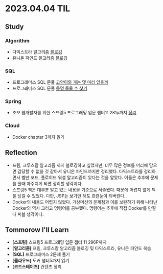 # 2023.04.04 TIL

## Study
### Algorithm
- 다익스트라 알고리즘 [블로깅](https://memodayoungee.tistory.com/105)
- 유니온 파인드 알고리즘 [블로깅](https://memodayoungee.tistory.com/106)
### SQL
- 프로그래머스 SQL 문풀 [고양이와 개는 몇 마리 있을까](https://school.programmers.co.kr/learn/courses/30/lessons/59040)
- 프로그래머스 SQL 문풀 [동명 동물 수 찾기](https://school.programmers.co.kr/learn/courses/30/lessons/59041)
### Spring
- 초보 웹개발자를 위한 스프링5 프로그래밍 입문 챕터11 281p까지 [정리](https://glass-milkshake-24b.notion.site/Chapter-11-0c1055331ca3478dac5c18ecd23cb082)
### Cloud
- Docker chapter 3까지 읽기
## Reflection
- 프림, 크루스칼 알고리즘 까지 블로깅하고 싶었지만, 너무 많은 정보를 머리에 담으면 감당할 수 없을 것 같아서 유니온 파인드까지만 정리했다. 다익스트라를 정리하면서 벨만 포드, 플로이드 워셜 알고리즘이 있다는 것을 알았다. 이들은 추후에 문제를 풀때 마주치게 되면 정리할 생각이다.
- 스프링5 책은 대부분 알고 있는 내용을 기준으로 서술됐다. 때문에 어렵지 않게 책을 넘길 수 있었다. 다만, JSP는 보기만 해도 흐린눈이 되버린다..
- Docker의 내용도 어렵지 않았다. 가상머신의 문제점과 이를 보완하기 위해 나타난 Docker의 역사 그리고 명령어를 공부했다. 명령어는 추후에 직접 Docker를 만질 때 써볼 생각이다.
## Tommorow I'll Learn
- **[스프링]** 스프링5 프로그래밍 입문 챕터 11 296P까지
- **[알고리즘]** 프림, 크루스칼 알고리즘 블로깅 및 다익스트라, 유니온 파인드 복습
- **[SQL]** 프로그래머스 2문제 풀기
- **[클라우드]** 도커 챕터5까지 읽기
- **[코드스테이츠]** 컨텐츠 정리

